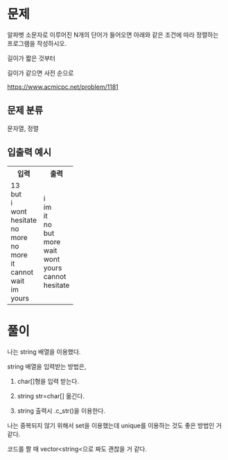 # 문제

알파벳 소문자로 이루어진 N개의 단어가 들어오면 아래와 같은 조건에 따라 정렬하는 프로그램을 작성하시오.

길이가 짧은 것부터

길이가 같으면 사전 순으로

https://www.acmicpc.net/problem/1181

## 문제 분류

문자열, 정렬

## 입출력 예시

<table>
  <tr>
    <th>입력</th>
    <th>출력</th>
  </tr>
  <tr>
    <td>13
<br>but
<br>i
<br>wont
<br>hesitate
<br>no
<br>more
<br>no
<br>more
<br>it
<br>cannot
<br>wait
<br>im
<br>yours</td>
    <td>i
<br>im
<br>it
<br>no
<br>but
<br>more
<br>wait
<br>wont
<br>yours
<br>cannot
<br>hesitate</td>
  </tr>
</table>

# 풀이

나는 string 배열을 이용했다. 

string 배열을 입력받는 방법은,

1. char[]형을 입력 받는다.

2. string str=char[] 옮긴다.

3. string 출력시 .c_str()을 이용한다.

나는 중복되지 않기 위해서 set을 이용했는데 unique를 이용하는 것도 좋은 방법인 거 같다.

코드를 짤 때 vector<string<으로 짜도 괜찮을 거 같다.